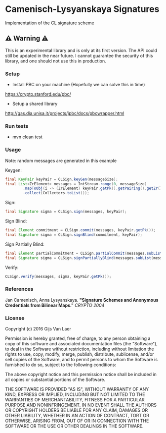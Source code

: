 # Camenisch-Lysyanskaya Signatures #
Implementation of the CL signature scheme

## ⚠ Warning ⚠ ##
This is an experimental library and is only at its first version. The API could still be updated in the near future.
I cannot guarantee the security of this library, and one should not use this in production.

### Setup ###

* Install PBC on your machine (Hopefully we can solve this in time)

https://crypto.stanford.edu/pbc/

* Setup a shared library

http://gas.dia.unisa.it/projects/jpbc/docs/pbcwrapper.html

### Run tests ###
* mvn clean test

### Usage ###
Note: random messages are generated in this example

Keygen:
```java
final KeyPair keyPair = CLSign.keyGen(messageSize);
final List<ZrElement> messages = IntStream.range(0, messageSize)
        .mapToObj(i -> (ZrElement) keyPair.getPk().getPairing().getZr().newRandomElement().getImmutable())
        .collect(Collectors.toList());
```

Sign:
```java
final Signature sigma = CLSign.sign(messages, keyPair);
```

Sign Blind:
```java
final Element commitment = CLSign.commit(messages, keyPair.getPk());
final Signature sigma = CLSign.signBlind(commitment, keyPair);
```

Sign Partially Blind:
```java
final Element partialCommitment = CLSign.partialCommit(messages.subList(0, messageSize - 2), keyPair.getPk());
final Signature sigma = CLSign.signPartiallyBlind(messages.subList(messageSize - 2, messageSize), partialCommitment, keyPair);
```

Verify:
```java
CLSign.verify(messages, sigma, keyPair.getPk());
```

### References ###
Jan Camenisch, Anna Lysyanskaya. **"Signature Schemes and Anonymous Credentials from Bilinear Maps."** *CRYPTO 2004*


### License ###
Copyright (c) 2016 Gijs Van Laer

Permission is hereby granted, free of charge, to any person obtaining a copy of this software and associated documentation files (the "Software"), to deal in the Software without restriction, including without limitation the rights to use, copy, modify, merge, publish, distribute, sublicense, and/or sell copies of the Software, and to permit persons to whom the Software is furnished to do so, subject to the following conditions:

The above copyright notice and this permission notice shall be included in all copies or substantial portions of the Software.

THE SOFTWARE IS PROVIDED "AS IS", WITHOUT WARRANTY OF ANY KIND, EXPRESS OR IMPLIED, INCLUDING BUT NOT LIMITED TO THE WARRANTIES OF MERCHANTABILITY, FITNESS FOR A PARTICULAR PURPOSE AND NONINFRINGEMENT. IN NO EVENT SHALL THE AUTHORS OR COPYRIGHT HOLDERS BE LIABLE FOR ANY CLAIM, DAMAGES OR OTHER LIABILITY, WHETHER IN AN ACTION OF CONTRACT, TORT OR OTHERWISE, ARISING FROM, OUT OF OR IN CONNECTION WITH THE SOFTWARE OR THE USE OR OTHER DEALINGS IN THE SOFTWARE.